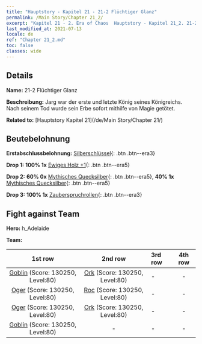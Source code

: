 ```yaml
---
title: "Hauptstory - Kapitel 21 - 21-2 Flüchtiger Glanz"
permalink: /Main Story/Chapter 21_2/
excerpt: "Kapitel 21 - 2. Era of Chaos  Hauptstory - Kapitel 21_2. 21-2 Flüchtiger Glanz"
last_modified_at: 2021-07-13
locale: de
ref: "Chapter 21_2.md"
toc: false
classes: wide
---
```


## Details

 **Name:** 21-2 Flüchtiger Glanz

 **Beschreibung:** Jarg war der erste und letzte König seines Königreichs. Nach seinem Tod wurde sein Erbe sofort mithilfe von Magie getötet.

 **Related to:** [Hauptstory Kapitel 21](/de/Main Story/Chapter 21/)

## Beutebelohnung

 **Erstabschlussbelohnung:** [Silberschlüssel](/ItemsDE/con_693/){: .btn .btn--era3}

 **Drop 1:** **100% 1x** [Ewiges Holz +1](/ItemsDE/mat_69/){: .btn .btn--era5}

 **Drop 2:** **60% 0x** [Mythisches Quecksilber](/ItemsDE/mat_63/){: .btn .btn--era5}, **40% 1x** [Mythisches Quecksilber](/ItemsDE/mat_63/){: .btn .btn--era5}

 **Drop 3:** **100% 1x** [Zauberspruchrollen](/ItemsDE/con_694/){: .btn .btn--era3}


## Fight against Team
 **Hero:** h_Adelaide

 **Team:**


  | 1st row | 2nd row | 3rd row | 4th row |
  |:----:|:----:|:----|:----:|
  | [Goblin](/de/units/Goblin/) (Score: 130250, Level:80)  | [Ork](/de/units/Orc/) (Score: 130250, Level:80)  | - | - |
  | [Oger](/de/units/Ogre/) (Score: 130250, Level:80)  | [Roc](/de/units/Roc/) (Score: 130250, Level:80)  | - | - |
  | [Oger](/de/units/Ogre/) (Score: 130250, Level:80)  | [Ork](/de/units/Orc/) (Score: 130250, Level:80)  | - | - |
  | [Goblin](/de/units/Goblin/) (Score: 130250, Level:80)  | - | - | - |


